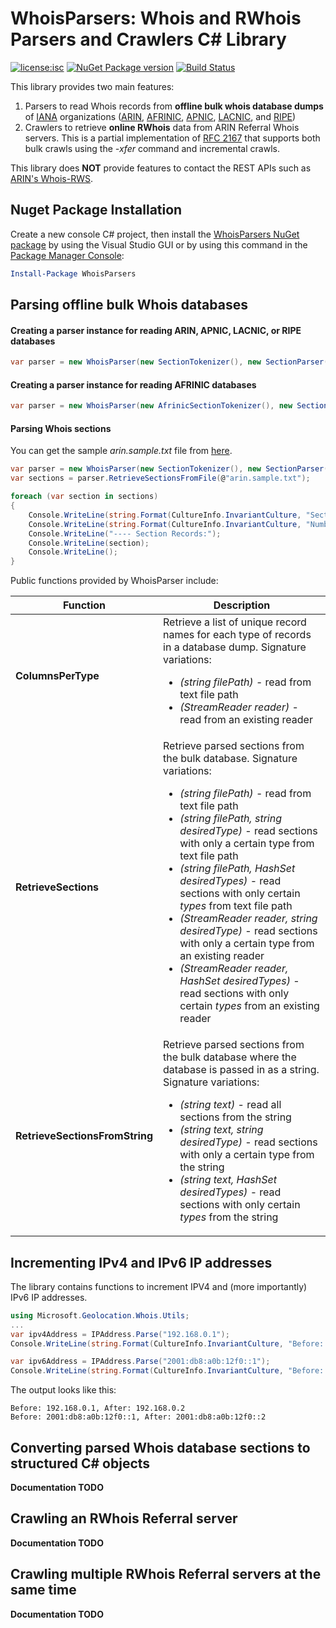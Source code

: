 # WhoisParsers: Whois and RWhois Parsers and Crawlers C# Library

[![license:isc](https://img.shields.io/badge/license-mit-brightgreen.svg?style=flat-square)](https://github.com/Microsoft/WhoisParsers/blob/master/LICENSE) [![NuGet Package version](https://img.shields.io/nuget/v/WhoisParsers.svg?style=flat-square)](https://www.nuget.org/packages/WhoisParsers/) [![Build Status](https://img.shields.io/travis/Microsoft/WhoisParsers.svg?style=flat-square)](https://travis-ci.org/Microsoft/WhoisParsers)

This library provides two main features:

1. Parsers to read Whois records from **offline bulk whois database dumps** of [IANA](https://www.iana.org/) organizations ([ARIN](https://www.arin.net/), [AFRINIC](https://www.afrinic.net/), [APNIC](https://www.apnic.net/), [LACNIC](http://www.lacnic.net), and [RIPE](https://www.ripe.net/))
2. Crawlers to retrieve **online RWhois** data from ARIN Referral Whois servers. This is a partial implementation of [RFC 2167](https://tools.ietf.org/html/rfc2167) that supports both bulk crawls using the *-xfer* command and incremental crawls.

This library does **NOT** provide features to contact the REST APIs such as [ARIN's Whois-RWS](https://www.arin.net/resources/whoisrws/).

## Nuget Package Installation

Create a new console C# project, then install the [WhoisParsers NuGet package](https://www.nuget.org/packages/WhoisParsers/) by using the Visual Studio GUI or by using this command in the [Package Manager Console](http://docs.nuget.org/consume/package-manager-console):

```PowerShell
Install-Package WhoisParsers
```

## Parsing offline bulk Whois databases

#### Creating a parser instance for reading ARIN, APNIC, LACNIC, or RIPE databases
```C#
var parser = new WhoisParser(new SectionTokenizer(), new SectionParser());
```

#### Creating a parser instance for reading AFRINIC databases
```C#
var parser = new WhoisParser(new AfrinicSectionTokenizer(), new SectionParser());
```

#### Parsing Whois sections

You can get the sample *arin.sample.txt* file from [here](WhoisDatabaseParsers.Tests/afrinic.sample.txt).

```C#
var parser = new WhoisParser(new SectionTokenizer(), new SectionParser());
var sections = parser.RetrieveSectionsFromFile(@"arin.sample.txt");

foreach (var section in sections)
{
    Console.WriteLine(string.Format(CultureInfo.InvariantCulture, "Section ID: {0}", section.Id));
    Console.WriteLine(string.Format(CultureInfo.InvariantCulture, "Number of records: {0}", section.Records.Count));
    Console.WriteLine("---- Section Records:");
    Console.WriteLine(section);
    Console.WriteLine();
}
```

Public functions provided by WhoisParser include:

| Function | Description |
| -------- | ----------- |
| **ColumnsPerType** | Retrieve a list of unique record names for each type of records in a database dump. Signature variations: <ul><li>*(string filePath)* - read from text file path</li><li>*(StreamReader reader)* - read from an existing reader</li></ul> |
| **RetrieveSections** | Retrieve parsed sections from the bulk database. Signature variations: <ul><li>*(string filePath)* - read from text file path</li><li>*(string filePath, string desiredType)* - read sections with only a certain type from text file path</li><li>*(string filePath, HashSet<string> desiredTypes)* - read sections with only certain *types* from text file path</li><li>*(StreamReader reader, string desiredType)* - read sections with only a certain type from an existing reader</li><li>*(StreamReader reader, HashSet<string> desiredTypes)* - read sections with only certain *types* from an existing reader</li></ul>  |
| **RetrieveSectionsFromString** | Retrieve parsed sections from the bulk database where the database is passed in as a string. Signature variations: <ul><li>*(string text)* - read all sections from the string</li><li>*(string text, string desiredType)* - read sections with only a certain type from the string</li><li>*(string text, HashSet<string> desiredTypes)* - read sections with only certain *types* from the string</li></ul> |

## Incrementing IPv4 and IPv6 IP addresses

The library contains functions to increment IPV4 and (more importantly) IPv6 IP addresses.

```C#
using Microsoft.Geolocation.Whois.Utils;
...
var ipv4Address = IPAddress.Parse("192.168.0.1");
Console.WriteLine(string.Format(CultureInfo.InvariantCulture, "Before: {0}, After: {1}", ipv4Address, ipv4Address.Increment()));

var ipv6Address = IPAddress.Parse("2001:db8:a0b:12f0::1");
Console.WriteLine(string.Format(CultureInfo.InvariantCulture, "Before: {0}, After: {1}", ipv6Address, ipv6Address.Increment()));
```

The output looks like this:

```
Before: 192.168.0.1, After: 192.168.0.2
Before: 2001:db8:a0b:12f0::1, After: 2001:db8:a0b:12f0::2
```

## Converting parsed Whois database sections to structured C# objects

**Documentation TODO**

## Crawling an RWhois Referral server

**Documentation TODO**

## Crawling multiple RWhois Referral servers at the same time

**Documentation TODO**
